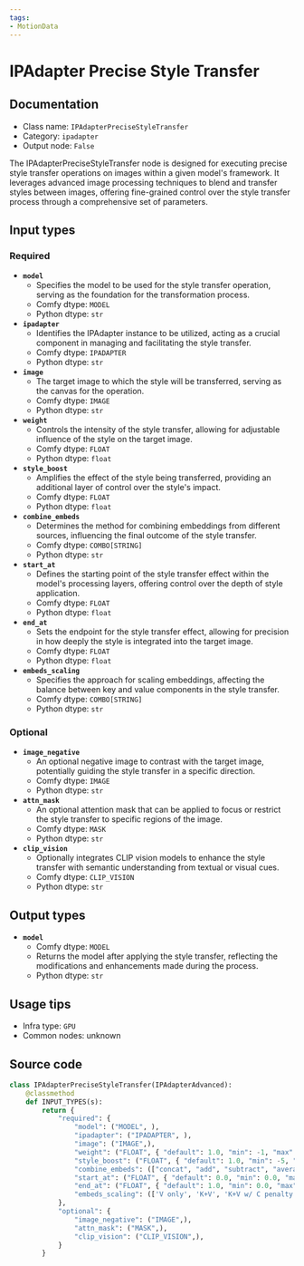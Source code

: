 ```yaml
---
tags:
- MotionData
---
```


# IPAdapter Precise Style Transfer
## Documentation
- Class name: `IPAdapterPreciseStyleTransfer`
- Category: `ipadapter`
- Output node: `False`

The IPAdapterPreciseStyleTransfer node is designed for executing precise style transfer operations on images within a given model's framework. It leverages advanced image processing techniques to blend and transfer styles between images, offering fine-grained control over the style transfer process through a comprehensive set of parameters.
## Input types
### Required
- **`model`**
    - Specifies the model to be used for the style transfer operation, serving as the foundation for the transformation process.
    - Comfy dtype: `MODEL`
    - Python dtype: `str`
- **`ipadapter`**
    - Identifies the IPAdapter instance to be utilized, acting as a crucial component in managing and facilitating the style transfer.
    - Comfy dtype: `IPADAPTER`
    - Python dtype: `str`
- **`image`**
    - The target image to which the style will be transferred, serving as the canvas for the operation.
    - Comfy dtype: `IMAGE`
    - Python dtype: `str`
- **`weight`**
    - Controls the intensity of the style transfer, allowing for adjustable influence of the style on the target image.
    - Comfy dtype: `FLOAT`
    - Python dtype: `float`
- **`style_boost`**
    - Amplifies the effect of the style being transferred, providing an additional layer of control over the style's impact.
    - Comfy dtype: `FLOAT`
    - Python dtype: `float`
- **`combine_embeds`**
    - Determines the method for combining embeddings from different sources, influencing the final outcome of the style transfer.
    - Comfy dtype: `COMBO[STRING]`
    - Python dtype: `str`
- **`start_at`**
    - Defines the starting point of the style transfer effect within the model's processing layers, offering control over the depth of style application.
    - Comfy dtype: `FLOAT`
    - Python dtype: `float`
- **`end_at`**
    - Sets the endpoint for the style transfer effect, allowing for precision in how deeply the style is integrated into the target image.
    - Comfy dtype: `FLOAT`
    - Python dtype: `float`
- **`embeds_scaling`**
    - Specifies the approach for scaling embeddings, affecting the balance between key and value components in the style transfer.
    - Comfy dtype: `COMBO[STRING]`
    - Python dtype: `str`
### Optional
- **`image_negative`**
    - An optional negative image to contrast with the target image, potentially guiding the style transfer in a specific direction.
    - Comfy dtype: `IMAGE`
    - Python dtype: `str`
- **`attn_mask`**
    - An optional attention mask that can be applied to focus or restrict the style transfer to specific regions of the image.
    - Comfy dtype: `MASK`
    - Python dtype: `str`
- **`clip_vision`**
    - Optionally integrates CLIP vision models to enhance the style transfer with semantic understanding from textual or visual cues.
    - Comfy dtype: `CLIP_VISION`
    - Python dtype: `str`
## Output types
- **`model`**
    - Comfy dtype: `MODEL`
    - Returns the model after applying the style transfer, reflecting the modifications and enhancements made during the process.
    - Python dtype: `str`
## Usage tips
- Infra type: `GPU`
- Common nodes: unknown


## Source code
```python
class IPAdapterPreciseStyleTransfer(IPAdapterAdvanced):
    @classmethod
    def INPUT_TYPES(s):
        return {
            "required": {
                "model": ("MODEL", ),
                "ipadapter": ("IPADAPTER", ),
                "image": ("IMAGE",),
                "weight": ("FLOAT", { "default": 1.0, "min": -1, "max": 5, "step": 0.05 }),
                "style_boost": ("FLOAT", { "default": 1.0, "min": -5, "max": 5, "step": 0.05 }),
                "combine_embeds": (["concat", "add", "subtract", "average", "norm average"],),
                "start_at": ("FLOAT", { "default": 0.0, "min": 0.0, "max": 1.0, "step": 0.001 }),
                "end_at": ("FLOAT", { "default": 1.0, "min": 0.0, "max": 1.0, "step": 0.001 }),
                "embeds_scaling": (['V only', 'K+V', 'K+V w/ C penalty', 'K+mean(V) w/ C penalty'], ),
            },
            "optional": {
                "image_negative": ("IMAGE",),
                "attn_mask": ("MASK",),
                "clip_vision": ("CLIP_VISION",),
            }
        }

```
